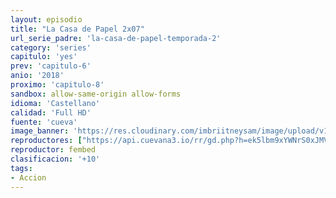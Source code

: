 ```yaml
---
layout: episodio
title: "La Casa de Papel 2x07"
url_serie_padre: 'la-casa-de-papel-temporada-2'
category: 'series'
capitulo: 'yes'
prev: 'capitulo-6'
anio: '2018'
proximo: 'capitulo-8'
sandbox: allow-same-origin allow-forms
idioma: 'Castellano'
calidad: 'Full HD'
fuente: 'cueva'
image_banner: 'https://res.cloudinary.com/imbriitneysam/image/upload/v1546638641/casa-2-banner-min.jpg'
reproductores: ["https://api.cuevana3.io/rr/gd.php?h=ek5lbm9xYWNrS0xJMVp5b21KREk0dFBLbjVkaHhkRGdrOG1jbnBpUnhhS1YwSXlEcHNtdzdNYVRuS0ZxeXBYYjFLU3JsbXk4MjhQTHlZWjJhWlhZdHBtU3FadVkyUT09"]
reproductor: fembed
clasificacion: '+10'
tags:
- Accion
---
```












